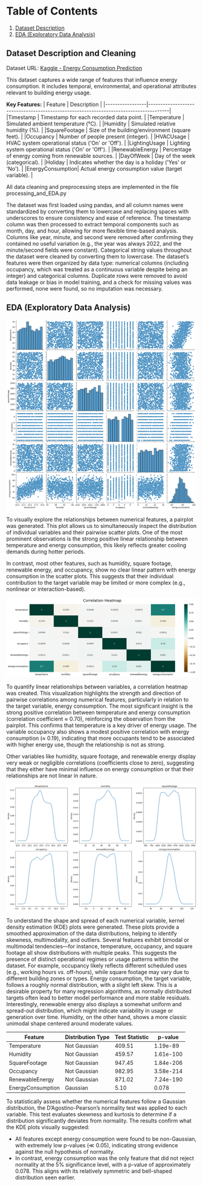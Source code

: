 # Table of Contents

1. [Dataset Description](#dataset-description-and-cleaning)
2. [EDA (Exploratory Data Analysis)](#eda-exploratory-data-analysis)

## Dataset Description and Cleaning

Dataset URL: [Kaggle - Energy Consumption Prediction](https://www.kaggle.com/datasets/mrsimple07/energy-consumption-prediction/data)

This dataset captures a wide range of features that influence energy consumption. It includes temporal, environmental, and operational attributes relevant to building energy usage.

**Key Features:**
| Feature         |	Description                                                                          |
|-----------------|--------------------------------------------------------------------------------------|
|Timestamp        |	Timestamp for each recorded data point.                                       |
|Temperature      |	Simulated ambient temperature (°C).                                                  |
|Humidity         |	Simulated relative humidity (%).                                                     |
|SquareFootage    |	Size of the building/environment (square feet).                                               |
|Occupancy        |	Number of people present (integer).                                               |
|HVACUsage        |	HVAC system operational status ('On' or 'Off').                                     |
|LightingUsage    |	Lighting system operational status ('On' or 'Off').                                 |
|RenewableEnergy  |	Percentage of energy coming from renewable sources.                                       |
|DayOfWeek        |	Day of the week (categorical).                                                       |
|Holiday          |	Indicates whether the day is a holiday ('Yes' or 'No').                                   |
|EnergyConsumption|	Actual energy consumption value (target variable).                                         |


All data cleaning and preprocessing steps are implemented in the file processing_and_EDA.py

The dataset was first loaded using pandas, and all column names were standardized by converting them to lowercase and replacing spaces with underscores to ensure consistency and ease of reference. The timestamp column was then processed to extract temporal components such as month, day, and hour, allowing for more flexible time-based analysis. Columns like year, minute, and second were removed after confirming they contained no useful variation (e.g., the year was always 2022, and the minute/second fields were constant). Categorical string values throughout the dataset were cleaned by converting them to lowercase.
The dataset’s features were then organized by data type: numerical columns (including occupancy, which was treated as a continuous variable despite being an integer) and categorical columns. Duplicate rows were removed to avoid data leakage or bias in model training, and a check for missing values was performed, none were found, so no imputation was necessary.

## EDA (Exploratory Data Analysis)

![Local Image](./images/pairplot.png)

To visually explore the relationships between numerical features, a pairplot was generated. This plot allows us to simultaneously inspect the distribution of individual variables and their pairwise scatter plots. One of the most prominent observations is the strong positive linear relationship between temperature and energy consumption, this likely reflects greater cooling demands during hotter periods. 

In contrast, most other features, such as humidity, square footage, renewable energy, and occupancy, show no clear linear pattern with energy consumption in the scatter plots. This suggests that their individual contribution to the target variable may be limited or more complex (e.g., nonlinear or interaction-based).


![Local Image](./images/correlation_heat_map.png)

To quantify linear relationships between variables, a correlation heatmap was created. This visualization highlights the strength and direction of pairwise correlations among numerical features, particularly in relation to the target variable, energy consumption. The most significant insight is the strong positive correlation between temperature and energy consumption (correlation coefficient ≈ 0.70), reinforcing the observation from the pairplot. This confirms that temperature is a key driver of energy usage.
The variable occupancy also shows a modest positive correlation with energy consumption (≈ 0.19), indicating that more occupants tend to be associated with higher energy use, though the relationship is not as strong.

Other variables like humidity, square footage, and renewable energy display very weak or negligible correlations (coefficients close to zero), suggesting that they either have minimal influence on energy consumption or that their relationships are not linear in nature.

![Local Image](./images/distribution.png)

To understand the shape and spread of each numerical variable, kernel density estimation (KDE) plots were generated. These plots provide a smoothed approximation of the data distributions, helping to identify skewness, multimodality, and outliers.
Several features exhibit bimodal or multimodal tendencies—for instance, temperature, occupancy, and square footage all show distributions with multiple peaks. This suggests the presence of distinct operational regimes or usage patterns within the dataset. For example, occupancy likely reflects different scheduled uses (e.g., working hours vs. off-hours), while square footage may vary due to different building zones or types.
Energy consumption, the target variable, follows a roughly normal distribution, with a slight left skew. This is a desirable property for many regression algorithms, as normally distributed targets often lead to better model performance and more stable residuals.
Interestingly, renewable energy also displays a somewhat uniform and spread-out distribution, which might indicate variability in usage or generation over time. Humidity, on the other hand, shows a more classic unimodal shape centered around moderate values.


| Feature         |	Distribution Type | Test Statistic | p-value |                                                   
|-----------------|-------------------|----------------|-------------------------------------------------|
|Temperature        |	Not Gaussian      |   409.51 | 1.19e-89                           |
|Humidity      |	Not Gaussian   |459.57 |	1.61e-100                                              |
|SquareFootage         |	Not Gaussian 	| 947.45	| 1.84e-206                                       |
|Occupancy    |	Not Gaussian  | 982.95	| 3.58e-214                                             |
|RenewableEnergy  |	Not Gaussian | 871.02	| 7.24e-190
|EnergyConsumption|	Gaussian | 	5.10	| 0.078                                     |

To statistically assess whether the numerical features follow a Gaussian distribution, the D’Agostino-Pearson’s normality test was applied to each variable. This test evaluates skewness and kurtosis to determine if a distribution significantly deviates from normality. The results confirm what the KDE plots visually suggested:

- All features except energy consumption were found to be non-Gaussian, with extremely low p-values (≪ 0.05), indicating strong evidence against the null hypothesis of normality.
- In contrast, energy consumption was the only feature that did not reject normality at the 5% significance level, with a p-value of approximately 0.078. This aligns with its relatively symmetric and bell-shaped distribution seen earlier.








